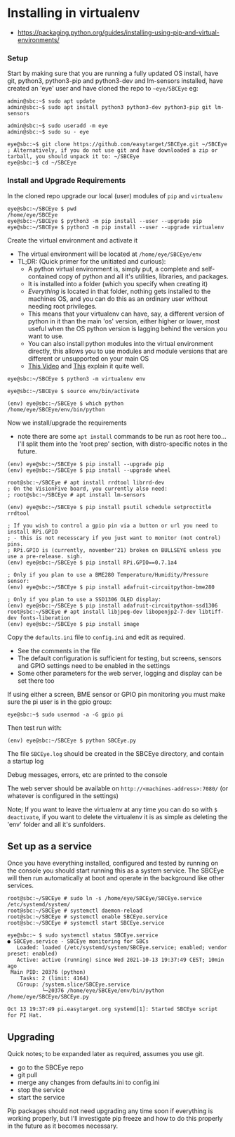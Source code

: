 # Installing in virtualenv
* https://packaging.python.org/guides/installing-using-pip-and-virtual-environments/

### Setup

Start by making sure that you are running a fully updated OS install, have git, python3, python3-pip and python3-dev and lm-sensors installed, have created an 'eye' user and have cloned the repo to `~eye/SBCEye` eg:

```console
admin@sbc:~$ sudo apt update
admin@sbc:~$ sudo apt install python3 python3-dev python3-pip git lm-sensors

admin@sbc:~$ sudo useradd -m eye
admin@sbc:~$ sudo su - eye

eye@sbc:~$ git clone https://github.com/easytarget/SBCEye.git ~/SBCEye
; Alternatively, if you do not use git and have downloaded a zip or tarball, you should unpack it to: ~/SBCEye
eye@sbc:~$ cd ~/SBCEye
```

### Install and Upgrade Requirements

In the cloned repo upgrade our local (user) modules of `pip` and `virtualenv`
```console
eye@sbc:~/SBCEye $ pwd
/home/eye/SBCEye
eye@sbc:~/SBCEye $ python3 -m pip install --user --upgrade pip
eye@sbc:~/SBCEye $ python3 -m pip install --user --upgrade virtualenv
```

Create the virtual environment and activate it
- The virtual environment will be located at `/home/eye/SBCEye/env`
- TL;DR: (Quick primer for the unitiated and curious):
  - A python virtual environment is, simply put, a complete and self-contained copy of python and all it's utilities, libraries, and packages.
  - It is installed into a folder (which you specify when creating it)
  - *Everything* is located in that folder, nothing gets installed to the machines OS, and you can do this as an ordinary user without needing root privileges.
  - This means that your virtualenv can have, say, a different version of python in it than the main 'os' version, either higher or lower, most useful when the OS python version is lagging behind the version you want to use.
  - You can also install python modules into the virtual environment directly, this allows you to use modules and module versions that are different or unsupported on your main OS
  - [This Video](https://www.youtube.com/watch?v=N5vscPTWKOk) and [This](https://www.youtube.com/watch?v=4jt9JPoIDpY) explain it quite well.

```console
eye@sbc:~/SBCEye $ python3 -m virtualenv env

eye@sbc:~/SBCEye $ source env/bin/activate

(env) eye@sbc:~/SBCEye $ which python
/home/eye/SBCEye/env/bin/python
```

Now we install/upgrade the requirements
- note there are some `apt install` commands to be run as root here too... I'll split them into the 'root prep' section, with distro-specific notes in the future.
```console
(env) eye@sbc:~/SBCEye $ pip install --upgrade pip
(env) eye@sbc:~/SBCEye $ pip install --upgrade wheel

root@sbc:~/SBCEye # apt install rrdtool librrd-dev
; On the VisionFive board, you currently also need:
; root@sbc:~/SBCEye # apt install lm-sensors

(env) eye@sbc:~/SBCEye $ pip install psutil schedule setproctitle rrdtool

; If you wish to control a gpio pin via a button or url you need to install RPi.GPIO
; - this is not necesscary if you just want to monitor (not control) pins.
; RPi.GPIO is (currently, november'21) broken on BULLSEYE unless you use a pre-release. sigh. 
(env) eye@sbc:~/SBCEye $ pip install RPi.GPIO==0.7.1a4

; Only if you plan to use a BME280 Temperature/Humidity/Pressure sensor:
(env) eye@sbc:~/SBCEye $ pip install adafruit-circuitpython-bme280

; Only if you plan to use a SSD1306 OLED display:
(env) eye@sbc:~/SBCEye $ pip install adafruit-circuitpython-ssd1306
root@sbc:~/SBCEye # apt install libjpeg-dev libopenjp2-7-dev libtiff-dev fonts-liberation
(env) eye@sbc:~/SBCEye $ pip install image
```

Copy the `defaults.ini` file to `config.ini` and edit as required.
- See the comments in the file
- The default configuration is sufficient for testing, but screens, sensors and GPIO settings need to be enabled in the settings
- Some other parameters for the web server, logging and display can be set there too

If using either a screen, BME sensor or GPIO pin monitoring you must make sure the pi user is in the gpio group:
```console
eye@sbc:~$ sudo usermod -a -G gpio pi
```

Then test run with:

```console
(env) eye@sbc:~/SBCEye $ python SBCEye.py
```
The file `SBCEye.log` should be created in the SBCEye directory, and contain a startup log

Debug messages, errors, etc are printed to the console

The web server should be available on `http://<machines-address>:7080/` (or whatever is configured in the settings)

Note; If you want to leave the virtualenv at any time you can do so with `$ deactivate`, if you want to delete the virtualenv it is as simple as deleting the 'env' folder and all it's sunfolders.

## Set up as a service

Once you have everything installed, configured and tested by running on the console you should start running this as a system service. The SBCEye will then run automatically at boot and operate in the background like other services.

```console
root@sbc:~/SBCEye # sudo ln -s /home/eye/SBCEye/SBCEye.service /etc/systemd/system/
root@sbc:~/SBCEye # systemctl daemon-reload
root@sbc:~/SBCEye # systemctl enable SBCEye.service
root@sbc:~/SBCEye # systemctl start SBCEye.service

eye@sbc:~ $ sudo systemctl status SBCEye.service
● SBCEye.service - SBCEye monitoring for SBCs
   Loaded: loaded (/etc/systemd/system/SBCEye.service; enabled; vendor preset: enabled)
   Active: active (running) since Wed 2021-10-13 19:37:49 CEST; 10min ago
 Main PID: 20376 (python)
    Tasks: 2 (limit: 4164)
   CGroup: /system.slice/SBCEye.service
           └─20376 /home/eye/SBCEye/env/bin/python /home/eye/SBCEye/SBCEye.py

Oct 13 19:37:49 pi.easytarget.org systemd[1]: Started SBCEye script for PI Hat.
```

## Upgrading
Quick notes; to be expanded later as required, assumes you use git.
- go to the SBCEye repo
- git pull
- merge any changes from defaults.ini to config.ini
- stop the service
- start the service

Pip packages should not need upgrading any time soon if everything is working properly, but I'll investigate pip freeze and how to do this properly in the future as it becomes necessary.
